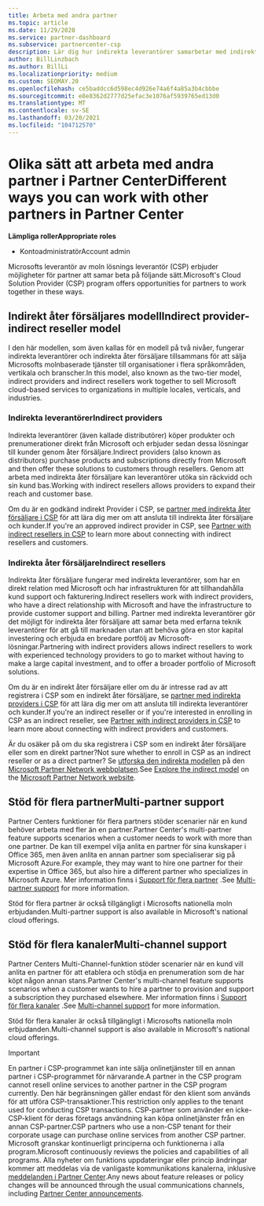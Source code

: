 ```yaml
---
title: Arbeta med andra partner
ms.topic: article
ms.date: 11/29/2020
ms.service: partner-dashboard
ms.subservice: partnercenter-csp
description: Lär dig hur indirekta leverantörer samarbetar med indirekta åter försäljare i Cloud Solution Provider (CSP)-programmet och avgör vilken roll som passar dig.
author: BillLinzbach
ms.author: BillLi
ms.localizationpriority: medium
ms.custom: SEOMAY.20
ms.openlocfilehash: ce5baddcc6d598ec4d926e74a6f4a85a3b4cbbbe
ms.sourcegitcommit: e8e8362d2777d25efac3e1076af5939765ed13d0
ms.translationtype: MT
ms.contentlocale: sv-SE
ms.lasthandoff: 03/20/2021
ms.locfileid: "104712570"
---
```

# <a name="different-ways-you-can-work-with-other-partners-in-partner-center"></a><span data-ttu-id="8b3ce-103">Olika sätt att arbeta med andra partner i Partner Center</span><span class="sxs-lookup"><span data-stu-id="8b3ce-103">Different ways you can work with other partners in Partner Center</span></span>

<span data-ttu-id="8b3ce-104">**Lämpliga roller**</span><span class="sxs-lookup"><span data-stu-id="8b3ce-104">**Appropriate roles**</span></span>

- <span data-ttu-id="8b3ce-105">Kontoadministratör</span><span class="sxs-lookup"><span data-stu-id="8b3ce-105">Account admin</span></span>

<span data-ttu-id="8b3ce-106">Microsofts leverantör av moln lösnings leverantör (CSP) erbjuder möjligheter för partner att samar beta på följande sätt.</span><span class="sxs-lookup"><span data-stu-id="8b3ce-106">Microsoft's Cloud Solution Provider (CSP) program offers opportunities for partners to work together in these ways.</span></span>

## <a name="indirect-provider-indirect-reseller-model"></a><span data-ttu-id="8b3ce-107">Indirekt åter försäljares modell</span><span class="sxs-lookup"><span data-stu-id="8b3ce-107">Indirect provider-indirect reseller model</span></span>

<span data-ttu-id="8b3ce-108">I den här modellen, som även kallas för en modell på två nivåer, fungerar indirekta leverantörer och indirekta åter försäljare tillsammans för att sälja Microsofts molnbaserade tjänster till organisationer i flera språkområden, vertikala och branscher.</span><span class="sxs-lookup"><span data-stu-id="8b3ce-108">In this model, also known as the two-tier model, indirect providers and indirect resellers work together to sell Microsoft cloud-based services to organizations in multiple locales, verticals, and industries.</span></span>

### <a name="indirect-providers"></a><span data-ttu-id="8b3ce-109">Indirekta leverantörer</span><span class="sxs-lookup"><span data-stu-id="8b3ce-109">Indirect providers</span></span>

<span data-ttu-id="8b3ce-110">Indirekta leverantörer (även kallade distributörer) köper produkter och prenumerationer direkt från Microsoft och erbjuder sedan dessa lösningar till kunder genom åter försäljare.</span><span class="sxs-lookup"><span data-stu-id="8b3ce-110">Indirect providers (also known as distributors) purchase products and subscriptions directly from Microsoft and then offer these solutions to customers through resellers.</span></span> <span data-ttu-id="8b3ce-111">Genom att arbeta med indirekta åter försäljare kan leverantörer utöka sin räckvidd och sin kund bas.</span><span class="sxs-lookup"><span data-stu-id="8b3ce-111">Working with indirect resellers allows providers to expand their reach and customer base.</span></span>

<span data-ttu-id="8b3ce-112">Om du är en godkänd indirekt Provider i CSP, se [partner med indirekta åter försäljare i CSP](indirect-provider-tasks-in-partner-center.md) för att lära dig mer om att ansluta till indirekta åter försäljare och kunder.</span><span class="sxs-lookup"><span data-stu-id="8b3ce-112">If you're an approved indirect provider in CSP, see [Partner with indirect resellers in CSP](indirect-provider-tasks-in-partner-center.md) to learn more about connecting with indirect resellers and customers.</span></span>

### <a name="indirect-resellers"></a><span data-ttu-id="8b3ce-113">Indirekta åter försäljare</span><span class="sxs-lookup"><span data-stu-id="8b3ce-113">Indirect resellers</span></span>

<span data-ttu-id="8b3ce-114">Indirekta åter försäljare fungerar med indirekta leverantörer, som har en direkt relation med Microsoft och har infrastrukturen för att tillhandahålla kund support och fakturering.</span><span class="sxs-lookup"><span data-stu-id="8b3ce-114">Indirect resellers work with indirect providers, who have a direct relationship with Microsoft and have the infrastructure to provide customer support and billing.</span></span> <span data-ttu-id="8b3ce-115">Partner med indirekta leverantörer gör det möjligt för indirekta åter försäljare att samar beta med erfarna teknik leverantörer för att gå till marknaden utan att behöva göra en stor kapital investering och erbjuda en bredare portfölj av Microsoft-lösningar.</span><span class="sxs-lookup"><span data-stu-id="8b3ce-115">Partnering with indirect providers allows indirect resellers to work with experienced technology providers to go to market without having to make a large capital investment, and to offer a broader portfolio of Microsoft solutions.</span></span>

<span data-ttu-id="8b3ce-116">Om du är en indirekt åter försäljare eller om du är intresse rad av att registrera i CSP som en indirekt åter försäljare, se [partner med indirekta providers i CSP](indirect-reseller-tasks-in-partner-center.md) för att lära dig mer om att ansluta till indirekta leverantörer och kunder.</span><span class="sxs-lookup"><span data-stu-id="8b3ce-116">If you're an indirect reseller or if you're interested in enrolling in CSP as an indirect reseller, see [Partner with indirect providers in CSP](indirect-reseller-tasks-in-partner-center.md) to learn more about connecting with indirect providers and customers.</span></span>

<span data-ttu-id="8b3ce-117">Är du osäker på om du ska registrera i CSP som en indirekt åter försäljare eller som en direkt partner?</span><span class="sxs-lookup"><span data-stu-id="8b3ce-117">Not sure whether to enroll in CSP as an indirect reseller or as a direct partner?</span></span> <span data-ttu-id="8b3ce-118">Se [utforska den indirekta modellen](https://partner.microsoft.com/cloud-solution-provider/indirect) på den [Microsoft Partner Network webbplatsen](https://partner.microsoft.com).</span><span class="sxs-lookup"><span data-stu-id="8b3ce-118">See [Explore the indirect model](https://partner.microsoft.com/cloud-solution-provider/indirect) on the [Microsoft Partner Network website](https://partner.microsoft.com).</span></span>

## <a name="multi-partner-support"></a><span data-ttu-id="8b3ce-119">Stöd för flera partner</span><span class="sxs-lookup"><span data-stu-id="8b3ce-119">Multi-partner support</span></span>

<span data-ttu-id="8b3ce-120">Partner Centers funktioner för flera partners stöder scenarier när en kund behöver arbeta med fler än en partner.</span><span class="sxs-lookup"><span data-stu-id="8b3ce-120">Partner Center's multi-partner feature supports scenarios when a customer needs to work with more than one partner.</span></span> <span data-ttu-id="8b3ce-121">De kan till exempel vilja anlita en partner för sina kunskaper i Office 365, men även anlita en annan partner som specialiserar sig på Microsoft Azure.</span><span class="sxs-lookup"><span data-stu-id="8b3ce-121">For example, they may want to hire one partner for their expertise in Office 365, but also hire a different partner who specializes in Microsoft Azure.</span></span> <span data-ttu-id="8b3ce-122">Mer information finns i [Support för flera partner](multipartner.md) .</span><span class="sxs-lookup"><span data-stu-id="8b3ce-122">See [Multi-partner support](multipartner.md) for more information.</span></span>

<span data-ttu-id="8b3ce-123">Stöd för flera partner är också tillgängligt i Microsofts nationella moln erbjudanden.</span><span class="sxs-lookup"><span data-stu-id="8b3ce-123">Multi-partner support is also available in Microsoft's national cloud offerings.</span></span>

## <a name="multi-channel-support"></a><span data-ttu-id="8b3ce-124">Stöd för flera kanaler</span><span class="sxs-lookup"><span data-stu-id="8b3ce-124">Multi-channel support</span></span>

<span data-ttu-id="8b3ce-125">Partner Centers Multi-Channel-funktion stöder scenarier när en kund vill anlita en partner för att etablera och stödja en prenumeration som de har köpt någon annan stans.</span><span class="sxs-lookup"><span data-stu-id="8b3ce-125">Partner Center's multi-channel feature supports scenarios when a customer wants to hire a partner to provision and support a subscription they purchased elsewhere.</span></span> <span data-ttu-id="8b3ce-126">Mer information finns i [Support för flera kanaler](multichannel.md) .</span><span class="sxs-lookup"><span data-stu-id="8b3ce-126">See [Multi-channel support](multichannel.md) for more information.</span></span>

<span data-ttu-id="8b3ce-127">Stöd för flera kanaler är också tillgängligt i Microsofts nationella moln erbjudanden.</span><span class="sxs-lookup"><span data-stu-id="8b3ce-127">Multi-channel support is also available in Microsoft's national cloud offerings.</span></span>

> [!IMPORTANT]  
> <span data-ttu-id="8b3ce-128">En partner i CSP-programmet kan inte sälja onlinetjänster till en annan partner i CSP-programmet för närvarande.</span><span class="sxs-lookup"><span data-stu-id="8b3ce-128">A partner in the CSP program cannot resell online services to another partner in the CSP program currently.</span></span> <span data-ttu-id="8b3ce-129">Den här begränsningen gäller endast för den klient som används för att utföra CSP-transaktioner.</span><span class="sxs-lookup"><span data-stu-id="8b3ce-129">This restriction only applies to the tenant used for conducting CSP transactions.</span></span> <span data-ttu-id="8b3ce-130">CSP-partner som använder en icke-CSP-klient för deras företags användning kan köpa onlinetjänster från en annan CSP-partner.</span><span class="sxs-lookup"><span data-stu-id="8b3ce-130">CSP partners who use a non-CSP tenant for their corporate usage can purchase online services from another CSP partner.</span></span> <span data-ttu-id="8b3ce-131">Microsoft granskar kontinuerligt principerna och funktionerna i alla program.</span><span class="sxs-lookup"><span data-stu-id="8b3ce-131">Microsoft continuously reviews the policies and capabilities of all programs.</span></span> <span data-ttu-id="8b3ce-132">Alla nyheter om funktions uppdateringar eller princip ändringar kommer att meddelas via de vanligaste kommunikations kanalerna, inklusive [meddelanden i Partner Center](announcements/index.md).</span><span class="sxs-lookup"><span data-stu-id="8b3ce-132">Any news about feature releases or policy changes will be announced through the usual communications channels, including [Partner Center announcements](announcements/index.md).</span></span>
